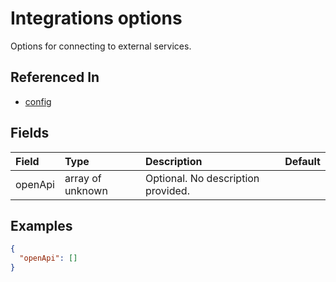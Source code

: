 
# Integrations options

Options for connecting to external services.

## Referenced In

- [config](/docs/references/schemas/config)

## Fields

Field | Type | Description | Default
:-- | :-- | :-- | :--
openApi | array of unknown | Optional. No description provided. | 

## Examples

```json
{
  "openApi": []
}
```

